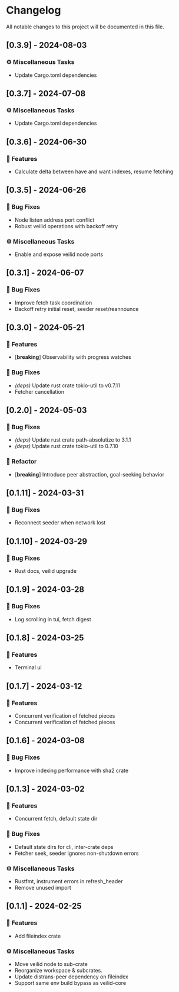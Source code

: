 # Changelog

All notable changes to this project will be documented in this file.

## [0.3.9] - 2024-08-03

### ⚙️ Miscellaneous Tasks

- Update Cargo.toml dependencies

<!-- generated by git-cliff -->
<!-- generated by git-cliff -->
## [0.3.7] - 2024-07-08

### ⚙️ Miscellaneous Tasks

- Update Cargo.toml dependencies

<!-- generated by git-cliff -->
## [0.3.6] - 2024-06-30

### 🚀 Features

- Calculate delta between have and want indexes, resume fetching

<!-- generated by git-cliff -->
## [0.3.5] - 2024-06-26

### 🐛 Bug Fixes

- Node listen address port conflict
- Robust veilid operations with backoff retry

### ⚙️ Miscellaneous Tasks

- Enable and expose veilid node ports

<!-- generated by git-cliff -->
<!-- generated by git-cliff -->
<!-- generated by git-cliff -->
<!-- generated by git-cliff -->
## [0.3.1] - 2024-06-07

### 🐛 Bug Fixes

- Improve fetch task coordination
- Backoff retry initial reset, seeder reset/reannounce

<!-- generated by git-cliff -->
## [0.3.0] - 2024-05-21

### 🚀 Features

- [**breaking**] Observability with progress watches

### 🐛 Bug Fixes

- *(deps)* Update rust crate tokio-util to v0.7.11
- Fetcher cancellation

<!-- generated by git-cliff -->
## [0.2.0] - 2024-05-03

### 🐛 Bug Fixes

- *(deps)* Update rust crate path-absolutize to 3.1.1
- *(deps)* Update rust crate tokio-util to 0.7.10

### 🚜 Refactor

- [**breaking**] Introduce peer abstraction, goal-seeking behavior

<!-- generated by git-cliff -->
## [0.1.11] - 2024-03-31

### 🐛 Bug Fixes

- Reconnect seeder when network lost

<!-- generated by git-cliff -->
## [0.1.10] - 2024-03-29

### 🐛 Bug Fixes

- Rust docs, veilid upgrade

<!-- generated by git-cliff -->
## [0.1.9] - 2024-03-28

### 🐛 Bug Fixes

- Log scrolling in tui, fetch digest

<!-- generated by git-cliff -->
## [0.1.8] - 2024-03-25

### 🚀 Features

- Terminal ui

<!-- generated by git-cliff -->
## [0.1.7] - 2024-03-12

### 🚀 Features

- Concurrent verification of fetched pieces
- Concurrent verification of fetched pieces

<!-- generated by git-cliff -->
## [0.1.6] - 2024-03-08

### 🐛 Bug Fixes

- Improve indexing performance with sha2 crate

<!-- generated by git-cliff -->
<!-- generated by git-cliff -->
<!-- generated by git-cliff -->
## [0.1.3] - 2024-03-02

### 🚀 Features

- Concurrent fetch, default state dir

### 🐛 Bug Fixes

- Default state dirs for cli, inter-crate deps
- Fetcher seek, seeder ignores non-shutdown errors

### ⚙️ Miscellaneous Tasks

- Rustfmt, instrument errors in refresh_header
- Remove unused import

<!-- generated by git-cliff -->
<!-- generated by git-cliff -->
## [0.1.1] - 2024-02-25

### 🚀 Features

- Add fileindex crate

### ⚙️ Miscellaneous Tasks

- Move veilid node to sub-crate
- Reorganize workspace & subcrates.
- Update distrans-peer dependency on fileindex
- Support same env build bypass as veilid-core

<!-- generated by git-cliff -->
